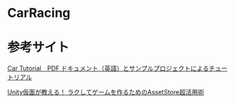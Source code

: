 CarRacing
===============

# 参考サイト
[Car Tutorial　PDF ドキュメント（英語）とサンプルプロジェクトによるチュートリアル](http://unity3d.com/learn/resources/downloads)

[Unity仮面が教える！ ラクしてゲームを作るためのAssetStore超活用術](http://gihyo.jp/dev/serial/01/unity-asset-tech/0002)

